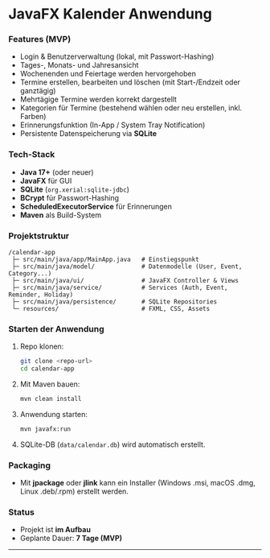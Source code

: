 
# JavaFX Kalender Anwendung


### Features (MVP)

* Login & Benutzerverwaltung (lokal, mit Passwort-Hashing)
* Tages-, Monats- und Jahresansicht
* Wochenenden und Feiertage werden hervorgehoben
* Termine erstellen, bearbeiten und löschen (mit Start-/Endzeit oder ganztägig)
* Mehrtägige Termine werden korrekt dargestellt
* Kategorien für Termine (bestehend wählen oder neu erstellen, inkl. Farben)
* Erinnerungsfunktion (In-App / System Tray Notification)
* Persistente Datenspeicherung via **SQLite**

### Tech-Stack

* **Java 17+** (oder neuer)
* **JavaFX** für GUI
* **SQLite** (`org.xerial:sqlite-jdbc`)
* **BCrypt** für Passwort-Hashing
* **ScheduledExecutorService** für Erinnerungen
* **Maven** als Build-System

### Projektstruktur

```
/calendar-app
 ├─ src/main/java/app/MainApp.java   # Einstiegspunkt
 ├─ src/main/java/model/             # Datenmodelle (User, Event, Category...)
 ├─ src/main/java/ui/                # JavaFX Controller & Views
 ├─ src/main/java/service/           # Services (Auth, Event, Reminder, Holiday)
 ├─ src/main/java/persistence/       # SQLite Repositories
 └─ resources/                       # FXML, CSS, Assets
```

### Starten der Anwendung

1. Repo klonen:

   ```bash
   git clone <repo-url>
   cd calendar-app
   ```
2. Mit Maven bauen:

   ```bash
   mvn clean install
   ```
3. Anwendung starten:

   ```bash
   mvn javafx:run
   ```
4. SQLite-DB (`data/calendar.db`) wird automatisch erstellt.

### Packaging

* Mit **jpackage** oder **jlink** kann ein Installer (Windows .msi, macOS .dmg, Linux .deb/.rpm) erstellt werden.

### Status

* Projekt ist **im Aufbau**
* Geplante Dauer: **7 Tage (MVP)**

---
